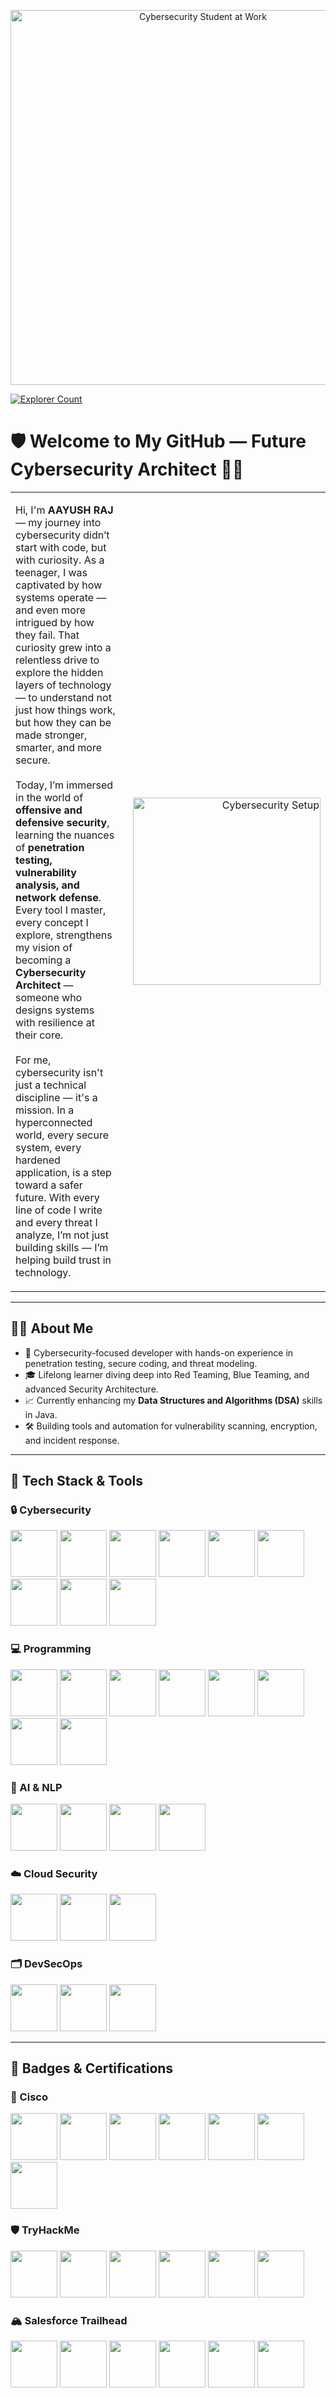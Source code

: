 <p align="center">
  <img src="https://i.postimg.cc/YqqtRt6B/Chat-GPT-Image-Jun-14-2025-10-35-18-PM.png" alt="Cybersecurity Student at Work" width="600"/>
</p>

<p align="left">
  <a href="https://github.com/Aayush-Raj-Singh">
    <img src="https://visitor-badge.laobi.icu/badge?page_id=Aayush-Raj-Singh.Aayush-Raj-Singh&title=Explorer_Count" alt="Explorer Count" />
  </a>
</p>

<h1>🛡️ Welcome to My GitHub — Future Cybersecurity Architect 👨‍💻</h1>
<table>
  <tr>
    <td>
      <p>
        Hi, I'm <strong>AAYUSH RAJ</strong> — my journey into cybersecurity didn’t start with code, but with curiosity. As a teenager, I was captivated by how systems operate — and even more intrigued by how they fail. That curiosity grew into a relentless drive to explore the hidden layers of technology — to understand not just how things work, but how they can be made stronger, smarter, and more secure.
        <br/><br/>
        Today, I’m immersed in the world of <strong>offensive and defensive security</strong>, learning the nuances of <strong>penetration testing, vulnerability analysis, and network defense</strong>. Every tool I master, every concept I explore, strengthens my vision of becoming a <strong>Cybersecurity Architect</strong> — someone who designs systems with resilience at their core.
        <br/><br/>
        For me, cybersecurity isn't just a technical discipline — it's a mission. In a hyperconnected world, every secure system, every hardened application, is a step toward a safer future. With every line of code I write and every threat I analyze, I’m not just building skills — I’m helping build trust in technology.
      </p>
    </td>
    <td align="right" style="padding-left: 20px;">
      <img src="https://i.postimg.cc/YqqtRt6B/Chat-GPT-Image-Jun-14-2025-10-35-18-PM.png" alt="Cybersecurity Setup" width="300"/>
    </td>
  </tr>
</table>


---

## 👨‍💻 About Me
- 🔐 Cybersecurity-focused developer with hands-on experience in penetration testing, secure coding, and threat modeling.
- 🎓 Lifelong learner diving deep into Red Teaming, Blue Teaming, and advanced Security Architecture.
- 📈 Currently enhancing my <strong>Data Structures and Algorithms (DSA)</strong> skills in Java.
- 🛠️ Building tools and automation for vulnerability scanning, encryption, and incident response.

---

## 🧰 Tech Stack & Tools

### 🔒 Cybersecurity
<p align="left">
  <a href="https://www.linux.org/"><img src="https://cdn.jsdelivr.net/gh/devicons/devicon/icons/linux/linux-original.svg" width="75"/></a>
  <a href="https://www.kali.org/"><img src="https://upload.wikimedia.org/wikipedia/commons/2/2b/Kali-dragon-icon.svg" width="75"/></a>
  <a href="https://www.wireshark.org/"><img src="https://www.wireshark.org/_astro/wireshark-logo-big.CkRjSOaC_2eT4Ah.png" width="75"/></a>
  <a href="https://www.metasploit.com/"><img src="https://media.licdn.com/dms/image/v2/C5633AQHz6xjHG_s0fQ/productpage-image_1128_635/0/1626341063105/image" width="75"/></a>
  <a href="https://portswigger.net/burp"><img src="https://avatars.githubusercontent.com/u/8943532?s=200&v=4" width="75"/></a>
  <a href="https://nmap.org/"><img src="https://nmap.org/images/sitelogo-2x.png" width="75"/></a>
  <a href="https://www.openwall.com/john/"><img src="https://www.openwall.com/john/tshirt1.png" width="75"/></a>
  <a href="https://github.com/vanhauser-thc/thc-hydra"><img src="https://www.hydradongle.com/theme_front/img/logo.png" width="75"/></a>
  <a href="https://sqlmap.org/"><img src="https://upload.wikimedia.org/wikipedia/commons/thumb/4/4f/Sqlmap_logo.png/800px-Sqlmap_logo.png" width="75"/></a>
</p>

### 💻 Programming
<p align="left">
  <a href="https://en.wikipedia.org/wiki/C_(programming_language)"><img src="https://cdn.jsdelivr.net/gh/devicons/devicon/icons/c/c-original.svg" width="75"/></a>
  <a href="https://isocpp.org/"><img src="https://cdn.jsdelivr.net/gh/devicons/devicon/icons/cplusplus/cplusplus-original.svg" width="75"/></a>
  <a href="https://www.python.org/"><img src="https://cdn.jsdelivr.net/gh/devicons/devicon/icons/python/python-original.svg" width="75"/></a>
  <a href="https://www.java.com/"><img src="https://cdn.jsdelivr.net/gh/devicons/devicon/icons/java/java-original.svg" width="75"/></a>
  <a href="https://developer.mozilla.org/en-US/docs/Web/JavaScript"><img src="https://cdn.jsdelivr.net/gh/devicons/devicon/icons/javascript/javascript-original.svg" width="75"/></a>
  <a href="https://www.ruby-lang.org/"><img src="https://cdn.jsdelivr.net/gh/devicons/devicon/icons/ruby/ruby-original.svg" width="75"/></a>
  <a href="https://learn.microsoft.com/en-us/powershell/"><img src="https://upload.wikimedia.org/wikipedia/commons/2/2f/PowerShell_5.0_icon.png" width="75"/></a>
  <a href="https://www.gnu.org/software/bash/"><img src="https://upload.wikimedia.org/wikipedia/commons/4/4b/Bash_Logo_Colored.svg" width="75"/></a>
</p>

### 🧠 AI & NLP
<p align="left">
  <a href="https://huggingface.co/docs/transformers/"><img src="https://cdn-icons-png.flaticon.com/512/4248/4248443.png" width="75"/></a>
  <a href="https://huggingface.co/transformers/"><img src="https://huggingface.co/front/assets/huggingface_logo-noborder.svg" width="75"/></a>
  <a href="https://www.langchain.com/"><img src="https://avatars.githubusercontent.com/u/139914772?s=200&v=4" width="75"/></a>
  <a href="https://platform.openai.com/docs/"><img src="https://cdn-icons-png.flaticon.com/512/11823/11823442.png" width="75"/></a>
</p>

### ☁️ Cloud Security
<p align="left">
  <a href="https://aws.amazon.com/iam/"><img src="https://a0.awsstatic.com/libra-css/images/logos/aws_logo_smile_1200x630.png" width="75"/></a>
  <a href="https://docs.aws.amazon.com/AmazonS3/latest/userguide/security-best-practices.html"><img src="https://docs.aws.amazon.com/assets/r/images/aws_logo_light.svg" width="75"/></a>
  <a href="https://learn.microsoft.com/en-us/azure/security-center/"><img src="https://azure.microsoft.com/svghandler/security-center?width=600&height=315" width="75"/></a>
</p>

### 🗂️ DevSecOps
<p align="left">
  <a href="https://github.com/features/actions"><img src="https://github.githubassets.com/images/modules/logos_page/GitHub-Mark.png" width="75"/></a>
  <a href="https://www.docker.com/"><img src="https://cdn.jsdelivr.net/gh/devicons/devicon/icons/docker/docker-original.svg" width="75"/></a>
  <a href="https://www.sonarqube.org/"><img src="https://assets-eu-01.kc-usercontent.com/.../Sonar%20%282%29.svg" width="75"/></a>
</p>

---

## 🏅 Badges & Certifications

### 🥇 Cisco
<img src="https://images.credly.com/size/680x680/images/19e742ef-13be-4d26-87ed-ac8f5fd0643c/image.png" width="75"/>
<img src="https://images.credly.com/size/680x680/images/3f802526-7274-4230-91ab-f6d1a35340e6/image.png" width="75"/>
<img src="https://images.credly.com/size/680x680/images/242902b5-f527-42ad-865e-977c9e1b5b58/image.png" width="75"/>
<img src="https://images.credly.com/size/680x680/images/70d71df5-f3dc-4380-9b9d-f22513a70417/CCNAITN__1_.png" width="75"/>
<img src="https://images.credly.com/size/680x680/images/f4ccdba9-dd65-4349-baad-8f05df116443/CCNASRWE__1_.png" width="75"/>
<img src="https://images.credly.com/size/680x680/images/0a6d331e-8abf-4272-a949-33f754569a76/CCNAENSA__1_.png" width="75"/>
<img src="https://images.credly.com/size/680x680/images/68c0b94d-f6ac-40b1-a0e0-921439eb092e/image.png" width="75"/>

### 🛡️ TryHackMe
<img src="https://assets.tryhackme.com/img/badges/owasptop10.svg" width="75"/>
<img src="https://assets.tryhackme.com/img/badges/webbed.svg" width="75"/>
<img src="https://assets.tryhackme.com/img/badges/aoc5.svg" width="75"/>
<img src="https://assets.tryhackme.com/img/badges/linux.svg" width="75"/>
<img src="https://assets.tryhackme.com/img/badges/securityawareness.svg" width="75"/>
<img src="https://assets.tryhackme.com/img/badges/howthewebworks.svg" width="75"/>

### 🏔️ Salesforce Trailhead
<img src="https://res.cloudinary.com/trailhead/image/upload/public-trailhead/assets/images/ranks/scout.png" width="75"/>
<img src="https://res.cloudinary.com/trailhead/image/upload/public-trailhead/assets/images/ranks/hiker.png" width="75"/>
<img src="https://res.cloudinary.com/trailhead/image/upload/public-trailhead/assets/images/ranks/explorer.png" width="75"/>
<img src="https://res.cloudinary.com/trailhead/image/upload/public-trailhead/assets/images/ranks/adventurer.png" width="75"/>
<img src="https://res.cloudinary.com/trailhead/image/upload/public-trailhead/assets/images/ranks/mountaineer.png" width="75"/>
<img src="https://res.cloudinary.com/trailhead/image/upload/public-trailhead/assets/images/ranks/expeditioner.png" width="75"/>
